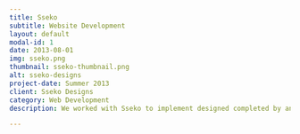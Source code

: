 ```yaml
---
title: Sseko
subtitle: Website Development
layout: default
modal-id: 1
date: 2013-08-01
img: sseko.png
thumbnail: sseko-thumbnail.png
alt: sseko-designs
project-date: Summer 2013
client: Sseko Designs
category: Web Development
description: We worked with Sseko to implement designed completed by another agency and fully develop a robust Wordpress site with custom functionality and a large implementation of Magento. We also developed several custom plugins for Magento to customize the needed functionality and ensure Sseko could support their large amounts of traffic.

---
```


